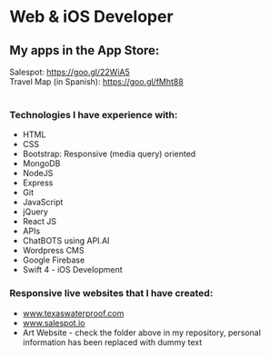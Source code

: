 # Web & iOS Developer <br>
## My apps in the App Store:
Salespot: https://goo.gl/22WiA5 <br>
Travel Map (in Spanish): https://goo.gl/fMht88 <br><br>

### Technologies I have experience with: <br>
* HTML
* CSS
* Bootstrap: Responsive (media query) oriented
* MongoDB
* NodeJS
* Express
* Git 
* JavaScript
* jQuery
* React JS
* APIs
* ChatBOTS using API.AI
* Wordpress CMS
* Google Firebase
* Swift 4 - iOS Development


### Responsive live websites that I have created:
* www.texaswaterproof.com
* www.salespot.io
* Art Website - check the folder above in my repository, personal information has been replaced with dummy text
